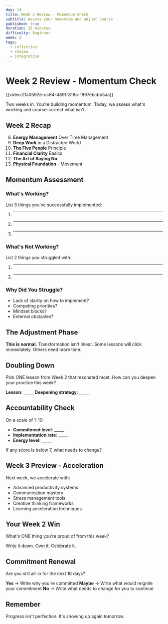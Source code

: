 ```yaml
---
day: 14
title: Week 2 Review - Momentum Check
subtitle: Assess your momentum and adjust course
published: true
duration: 25 minutes
difficulty: Beginner
week: 2
tags:
  - reflection
  - review
  - integration
---
```


# Week 2 Review - Momentum Check

{{video:2fa0592e-cc84-489f-818a-1897ebcbb5aa}}

Two weeks in. You're building momentum. Today, we assess what's working and course-correct what isn't.

## Week 2 Recap

8. **Energy Management** Over Time Management
9. **Deep Work** in a Distracted World
10. **The Five People** Principle
11. **Financial Clarity** Basics
12. **The Art of Saying No**
13. **Physical Foundation** - Movement

## Momentum Assessment

### What's Working?
List 3 things you've successfully implemented:
1. _____
2. _____
3. _____

### What's Not Working?
List 2 things you struggled with:
1. _____
2. _____

### Why Did You Struggle?
- Lack of clarity on how to implement?
- Competing priorities?
- Mindset blocks?
- External obstacles?

## The Adjustment Phase

**This is normal.** Transformation isn't linear. Some lessons will click immediately. Others need more time.

## Doubling Down

Pick ONE lesson from Week 2 that resonated most. How can you deepen your practice this week?

**Lesson**: _____
**Deepening strategy**: _____

## Accountability Check

On a scale of 1-10:
- **Commitment level**: _____
- **Implementation rate**: _____
- **Energy level**: _____

If any score is below 7, what needs to change?

## Week 3 Preview - Acceleration

Next week, we accelerate with:
- Advanced productivity systems
- Communication mastery
- Stress management tools
- Creative thinking frameworks
- Learning acceleration techniques

## Your Week 2 Win

What's ONE thing you're proud of from this week?

Write it down. Own it. Celebrate it.

## Commitment Renewal

Are you still all-in for the next 16 days?

**Yes** → Write why you're committed
**Maybe** → Write what would reignite your commitment
**No** → Write what needs to change for you to continue

## Remember

Progress isn't perfection. It's showing up again tomorrow.
